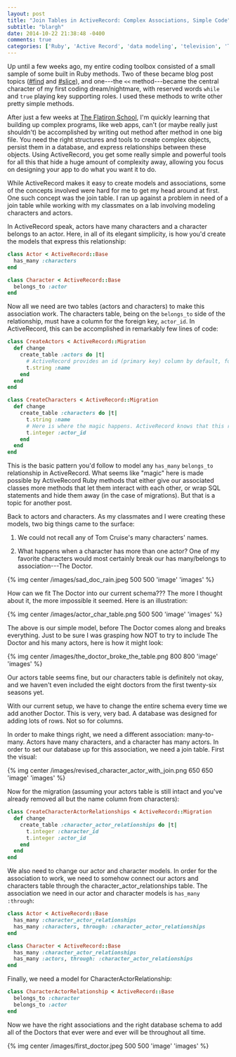 ```yaml
---
layout: post
title: "Join Tables in ActiveRecord: Complex Associations, Simple Code"
subtitle: "blargh"
date: 2014-10-22 21:38:48 -0400
comments: true
categories: ['Ruby', 'Active Record', 'data modeling', 'television', 'The Flatiron School']
---
```


Up until a few weeks ago, my entire coding toolbox consisted of a small sample of some built in Ruby methods. Two of these became blog post topics ([#find](http://roseweixel.github.io/blog/2014/10/08/looking-for-something-just-number-find-it/) and [#slice](http://roseweixel.github.io/blog/2014/10/07/cheese-dot-slice/)), and one---the `<<` method---became the central character of my first coding dream/nightmare, with reserved words `while` and `true` playing key supporting roles. I used these methods to write other pretty simple methods. 

After just a few weeks at [The Flatiron School](http://www.flatironschool.com), I'm quickly learning that building up complex programs, like web apps, can't (or maybe really just shouldn't) be accomplished by writing out method after method in one big file. You need the right structures and tools to create complex objects, persist them in a database, and express relationships between these objects. Using ActiveRecord, you get some really simple and powerful tools for all this that hide a huge amount of complexity away, allowing you focus on designing your app to do what you want it to do. 

While ActiveRecord makes it easy to create models and associations, some of the concepts involved were hard for me to get my head around at first. One such concept was the join table. I ran up against a problem in need of a join table while working with my classmates on a lab involving modeling characters and actors. 

In ActiveRecord speak, actors have many characters and a character belongs to an actor. Here, in all of its elegant simplicity, is how you'd create the models that express this relationship:

```ruby app/models/actor.rb
class Actor < ActiveRecord::Base
  has_many :characters
end
```
```ruby app/models/character.rb
class Character < ActiveRecord::Base
  belongs_to :actor
end
```
Now all we need are two tables (actors and characters) to make this association work. The characters table, being on the `belongs_to` side of the relationship, must have a column for the foreign key, `actor_id`. In ActiveRecord, this can be accomplished in remarkably few lines of code:

```ruby db/migrations/001_create_actors.rb
class CreateActors < ActiveRecord::Migration
  def change
    create_table :actors do |t|
      # ActiveRecord provides an id (primary key) column by default, for free!
      t.string :name
    end
  end
end
```

```ruby db/migrations/002_create_characters.rb
class CreateCharacters < ActiveRecord::Migration
  def change
    create_table :characters do |t|
      t.string :name
      # Here is where the magic happens. ActiveRecord knows that this references the actors table.
      t.integer :actor_id
    end
  end
end
```

This is the basic pattern you'd follow to model any `has_many` `belongs_to` relationship in ActiveRecord. What seems like "magic" here is made possible by ActiveRecord Ruby methods that either give our associated classes more methods that let them interact with each other, or wrap SQL statements and hide them away (in the case of migrations). But that is a topic for another post.

Back to actors and characters. As my classmates and I were creating these models, two big things came to the surface: 

1) We could not recall any of Tom Cruise's many characters' names.

2) What happens when a character has more than one actor? One of my favorite characters would most certainly break our has many/belongs to association---The Doctor.

{% img center /images/sad_doc_rain.jpeg 500 500 'image' 'images' %}

How can we fit The Doctor into our current schema??? The more I thought about it, the more impossible it seemed. Here is an illustration:

{% img center /images/actor_char_table.png 500 500 'image' 'images' %}

The above is our simple model, before The Doctor comes along and breaks everything. Just to be sure I was grasping how NOT to try to include The Doctor and his many actors, here is how it might look:

{% img center /images/the_doctor_broke_the_table.png 800 800 'image' 'images' %}

Our actors table seems fine, but our characters table is definitely not okay, and we haven't even included the eight doctors from the first twenty-six seasons yet. 

With our current setup, we have to change the entire schema every time we add another Doctor. This is very, very bad. A database was designed for adding lots of rows. Not so for columns.

In order to make things right, we need a different association: many-to-many. Actors have many characters, and a character has many actors. In order to set our database up for this association, we need a join table. First the visual:

{% img center /images/revised_character_actor_with_join.png 650 650 'image' 'images' %}

Now for the migration (assuming your actors table is still intact and you've already removed all but the name column from characters):

```ruby 004_create_actors_characters_join_table.rb
class CreateCharacterActorRelationships < ActiveRecord::Migration
  def change
    create_table :character_actor_relationships do |t|
      t.integer :character_id
      t.integer :actor_id
    end
  end
end
```

We also need to change our actor and character models. In order for the association to work, we need to somehow connect our actors and characters table through the character_actor_relationships table. The association we need in our actor and character models is `has_many :through`:

```ruby app/models/actor.rb
class Actor < ActiveRecord::Base
  has_many :character_actor_relationships
  has_many :characters, through: :character_actor_relationships
end
```
```ruby app/models/character.rb
class Character < ActiveRecord::Base
  has_many :character_actor_relationships
  has_many :actors, through: :character_actor_relationships
end
```

Finally, we need a model for CharacterActorRelationship:

```ruby app/models/character_actor_relationship.rb
class CharacterActorRelationship < ActiveRecord::Base
  belongs_to :character
  belongs_to :actor
end
```

Now we have the right associations and the right database schema to add all of the Doctors that ever were and ever will be throughout all time.

{% img center /images/first_doctor.jpeg 500 500 'image' 'images' %}